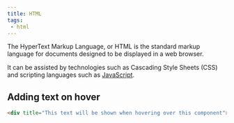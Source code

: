 ```yaml
---
title: HTML
tags:
 - html
---
```


The HyperText Markup Language, or HTML is the standard markup language for documents designed to be displayed in a web browser. 
<!--more-->
It can be assisted by technologies such as Cascading Style Sheets (CSS) and scripting languages such as [JavaScript](../languages/javascript).

## Adding text on hover

```html
<div title="This text will be shown when hovering over this component">Hover over here to see the text</div>
```